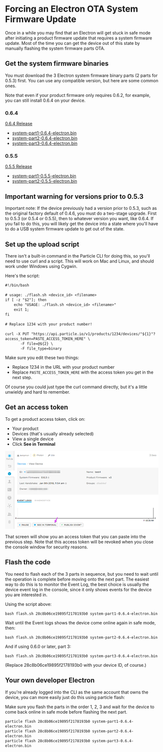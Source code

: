 # Forcing an Electron OTA System Firmware Update

Once in a while you may find that an Electron will get stuck in safe mode after initiating a product firmware update that requires a system firmware update. Most of the time you can get the device out of this state by manually flashing the system firmware parts OTA.

## Get the system firmware binaries

You must download the 3 Electron system firmware binary parts (2 parts for 0.5.3) first. You can use any compatible version, but here are some common ones. 

Note that even if your product firmware only requires 0.6.2, for example, you can still install 0.6.4 on your device.

### 0.6.4

[0.6.4 Release](https://github.com/particle-iot/firmware/releases/tag/v0.6.4)

- [system-part1-0.6.4-electron.bin](https://github.com/particle-iot/firmware/releases/download/v0.6.4/system-part1-0.6.4-electron.bin)
- [system-part2-0.6.4-electron.bin](https://github.com/particle-iot/firmware/releases/download/v0.6.4/system-part2-0.6.4-electron.bin)
- [system-part3-0.6.4-electron.bin](https://github.com/particle-iot/firmware/releases/download/v0.6.4/system-part3-0.6.4-electron.bin)


### 0.5.5

[0.5.5 Release](https://github.com/particle-iot/firmware/releases/tag/v0.5.5)

- [system-part1-0.5.5-electron.bin](https://github.com/particle-iot/firmware/releases/download/v0.5.5/system-part1-0.5.5-electron.bin)
- [system-part2-0.5.5-electron.bin](https://github.com/particle-iot/firmware/releases/download/v0.5.5/system-part2-0.5.5-electron.bin)


## Important warning for versions prior to 0.5.3

Important note: If the device previously had a version prior to 0.5.3, such as the original factory default of 0.4.6, you must do a two-stage upgrade. First to 0.5.3 (or 0.5.4 or 0.5.5), then to whatever version you want, like 0.6.4. If you fail to do this, you will likely get the device into a state where you'll have to do a USB system firmware update to get out of the state.

## Set up the upload script

There isn't a built-in command in the Particle CLI for doing this, so you'll need to use curl and a script. This will work on Mac and Linux, and should work under Windows using Cygwin.

Here's the script:

```
#!/bin/bash                                                                     

# usage: ./flash.sh <device_id> <filename>                                      
if [ -z "$2"]; then
    echo "USAGE: ./flash.sh <device_id> <filename>"
    exit 1;
fi

# Replace 1234 with your product number!                                        

curl -X PUT "https://api.particle.io/v1/products/1234/devices/"${1}"?access_token=PASTE_ACCESS_TOKEN_HERE" \
       -F file=@${2} \
       -F file_type=binary
```

Make sure you edit these two things:

- Replace 1234 in the URL with your product number
- Replace `PASTE_ACCESS_TOKEN_HERE` with the access token you get in the next step.

Of course you could just type the curl command directly, but it's a little unwieldy and hard to remember.

## Get an access token

To get a product access token, click on:

- Your product
- Devices (that's usually already selected)
- View a single device
- Click **See in Terminal**

![see in terminal](see_in_terminal.png)

That screen will show you an access token that you can paste into the previous step. Note that this access token will be revoked when you close the console window for security reasons.


## Flash the code

You need to flash each of the 3 parts in sequence, but you need to wait until the operation is complete before moving onto the next part. The easiest way to do this is to monitor the Event Log, the best choice is usually the device event log in the console, since it only shows events for the device you are interested in. 

Using the script above:

```
bash flash.sh 28c8b06ce19895f2178193b0 system-part1-0.6.4-electron.bin
```

Wait until the Event logs shows the device come online again in safe mode, then:

```
bash flash.sh 28c8b06ce19895f2178193b0 system-part2-0.6.4-electron.bin
```

And if using 0.6.0 or later, part 3:

```
bash flash.sh 28c8b06ce19895f2178193b0 system-part3-0.6.4-electron.bin
```

(Replace 28c8b06ce19895f2178193b0 with your device ID, of course.)


## Your own developer Electron

If you're already logged into the CLI as the same account that owns the device, you can more easily just do this using particle flash:

Make sure you flash the parts in the order 1, 2, 3 and wait for the device to come back online in safe mode before flashing the next part.

```
particle flash 28c8b06ce19895f2178193b0 system-part1-0.6.4-electron.bin
particle flash 28c8b06ce19895f2178193b0 system-part2-0.6.4-electron.bin
particle flash 28c8b06ce19895f2178193b0 system-part3-0.6.4-electron.bin
```
